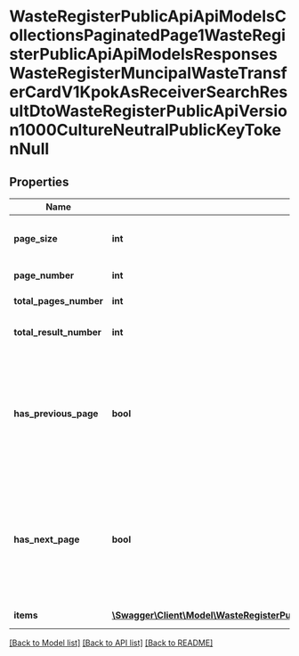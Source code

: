 # WasteRegisterPublicApiApiModelsCollectionsPaginatedPage1WasteRegisterPublicApiApiModelsResponsesWasteRegisterMuncipalWasteTransferCardV1KpokAsReceiverSearchResultDtoWasteRegisterPublicApiVersion1000CultureNeutralPublicKeyTokenNull

## Properties
Name | Type | Description | Notes
------------ | ------------- | ------------- | -------------
**page_size** | **int** | Maksymalna liczba wyników na stronie | [optional] 
**page_number** | **int** | Numer strony | [optional] 
**total_pages_number** | **int** | Całkowita liczba stron | [optional] 
**total_result_number** | **int** | Całkowita liczba rekordów | [optional] 
**has_previous_page** | **bool** | Flaga ustawiana na true, jeśli istnieje strona o numerze niższym niż bieżąca, false w przeciwnym wypadku | [optional] 
**has_next_page** | **bool** | Flaga ustawiana na true, jeśli istnieje strona o numerze wyższym niż bieżąca, false w przeciwnym wypadku | [optional] 
**items** | [**\Swagger\Client\Model\WasteRegisterPublicApiApiModelsResponsesWasteRegisterMuncipalWasteTransferCardV1KpokAsReceiverSearchResultDto[]**](WasteRegisterPublicApiApiModelsResponsesWasteRegisterMuncipalWasteTransferCardV1KpokAsReceiverSearchResultDto.md) | Lista wyników | [optional] 

[[Back to Model list]](../README.md#documentation-for-models) [[Back to API list]](../README.md#documentation-for-api-endpoints) [[Back to README]](../README.md)


